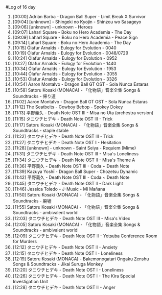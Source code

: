 #Log of 16 day

1. [00:00] Adrián Barba - Dragon Ball Super - Limit Break X Survivor
1. [09:04] [unknown] - Shingeki no Kyojin - Shinzou wo Sasageyo
1. [09:06] [unknown] - unknown - Heroes
1. [09:07] Laharl Square - Boku no Hero Academia - The Day
1. [09:09] Laharl Square - Boku no Hero Academia - Peace Sign
1. [09:14] Laharl Square - Boku no Hero Academia - The Day
1. [10:15] Ólafur Arnalds - Eulogy for Evolution - 0040
1. [10:19] Ólafur Arnalds - Eulogy for Evolution - 0048/0729
1. [10:24] Ólafur Arnalds - Eulogy for Evolution - 0952
1. [10:27] Ólafur Arnalds - Eulogy for Evolution - 1440
1. [10:34] Ólafur Arnalds - Eulogy for Evolution - 1953
1. [10:44] Ólafur Arnalds - Eulogy for Evolution - 3055
1. [10:53] Ólafur Arnalds - Eulogy for Evolution - 3326
1. [10:54] Aaron Montalvo - Dragon Ball GT OST - Sola Nunca Estaras
1. [10:58] Satoru Kosaki (MONACA) - 「化物語」音楽全集 Songs & Soundtracks - 帰り道
1. [11:02] Aaron Montalvo - Dragon Ball GT OST - Sola Nunca Estaras
1. [11:12] The Seatbelts - Cowboy Bebop - Spokey Dokey
1. [11:13] 平野義久 - Death Note OST III - Misa no Uta (orchestra version)
1. [11:15] タニウチヒデキ - Death Note OST III - Trick
1. [11:17] Satoru Kosaki (MONACA) - 「化物語」音楽全集 Songs & Soundtracks - staple stable
1. [11:22] タニウチヒデキ - Death Note OST III - Trick
1. [11:27] タニウチヒデキ - Death Note OST I - Hesitation
1. [11:28] [unknown] - unknown - Saint Seiya - Requiem (Mime)
1. [11:31] タニウチヒデキ - Death Note OST III - Misa's Loneliness
1. [11:34] タニウチヒデキ - Death Note OST II - Misa's Theme A
1. [11:36] 平野義久 - Death Note OST III - Coda ~ Death Note
1. [11:39] Kazuya Yoshī - Dragon Ball Super - Chozetsu Dynamic
1. [11:42] 平野義久 - Death Note OST III - Coda ~ Death Note
1. [11:45] タニウチヒデキ - Death Note OST II - Dark Light
1. [11:46] Jessica Toledo - J-Music - Mi Mañana
1. [11:50] Satoru Kosaki (MONACA) - 「化物語」音楽全集 Songs & Soundtracks - 廃墟
1. [11:55] Satoru Kosaki (MONACA) - 「化物語」音楽全集 Songs & Soundtracks - ambivalent world
1. [12:03] タニウチヒデキ - Death Note OST III - Misa's Video
1. [12:05] Satoru Kosaki (MONACA) - 「化物語」音楽全集 Songs & Soundtracks - ambivalent world
1. [12:09] タニウチヒデキ - Death Note OST II - Yotsuba Conference Room for Murders
1. [12:12] タニウチヒデキ - Death Note OST II - Anxiety
1. [12:15] タニウチヒデキ - Death Note OST I - Loneliness
1. [12:19] Satoru Kosaki (MONACA) - Bakemonogatari Ongaku Zenshu Songs & Soundtracks - Jikai Suruga Monkey
1. [12:20] タニウチヒデキ - Death Note OST I - Loneliness
1. [12:26] タニウチヒデキ - Death Note OST I - The Kira Special Investigation Unit
1. [12:28] タニウチヒデキ - Death Note OST II - Anger
